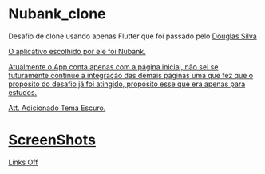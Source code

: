 # Nubank_clone

Desafio de clone usando apenas Flutter que foi passado pelo <a href="https://github.com/DouglasSilvar">Douglas Silva

O aplicativo escolhido por ele foi Nubank.

Atualmente o App conta apenas com a página inicial, não sei se futuramente continue a integração das demais páginas uma que fez que o propósito do desafio já foi atingido, propósito esse que era apenas para estudos.

Att. Adicionado Tema Escuro.

# ScreenShots
Links Off
